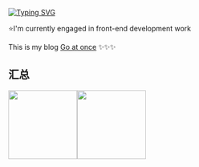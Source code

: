 [![Typing SVG](https://readme-typing-svg.demolab.com?font=JetBrains+Mono&weight=600&size=30&pause=1000&color=3178C6&background=FFFFFF00&width=435&lines=Hello%2C+welcome;Continue+to+work+hard)](https://git.io/typing-svg)

⭐I'm currently engaged in front-end development work

This is my blog [Go at once](https://abcRichar.github.io)
✨✨✨

## 汇总
<img align="" height="137px" src="https://github-readme-stats.vercel.app/api?username=abcRichar&hide_title=true&hide_border=true&show_icons=true&include_all_commits=true&line_height=21&bg_color=0,EC6C6C,FFD479,FFFC79,73FA79&theme=graywhite&locale=cn" /><img align="" height="137px" src="https://github-readme-stats.vercel.app/api/top-langs/?username=abcRichar&hide_title=true&hide_border=true&layout=compact&bg_color=0,73FA79,73FDFF,D783FF&theme=graywhite&locale=cn" />
